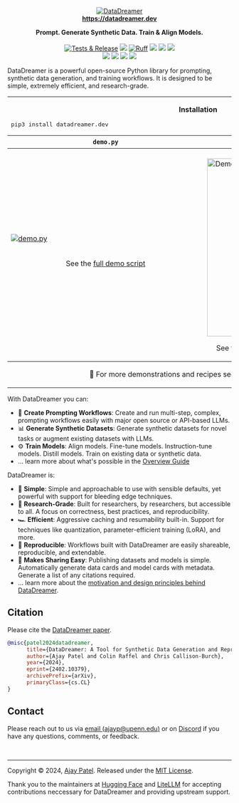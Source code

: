 <p align="center">
  <a href="https://datadreamer.dev"><img src="https://datadreamer.dev/docs/latest/_static/logo.svg" alt="DataDreamer" style="max-width: 100%;"></a><br />
  <a href="https://datadreamer.dev"><b>https://datadreamer.dev</b></a>
</p>
<p align="center">
   <b>Prompt. Generate Synthetic Data. Train & Align Models.</b><br /><br />
  <a href="https://github.com/datadreamer-dev/DataDreamer/actions/workflows/release.yml"><img src="https://img.shields.io/github/actions/workflow/status/datadreamer-dev/DataDreamer/release.yml?logo=githubactions&logoColor=white&label=Tests%20%26%20Release" alt="Tests & Release" style="max-width: 100%;"></a>
  <a href="https://codecov.io/gh/datadreamer-dev/DataDreamer"><img src="https://codecov.io/gh/datadreamer-dev/DataDreamer/graph/badge.svg?token=KZB00BKWJE"/></a>
  <a href="https://github.com/datadreamer-dev/DataDreamer/actions/workflows/tests.yml"><img src="https://img.shields.io/endpoint?url=https://raw.githubusercontent.com/astral-sh/ruff/57b6a8cedd26481516a1a6af510d6b24272d0a76/assets/badge/v2.json" alt="Ruff" style="max-width: 100%;"></a>
  <a href="https://pypi.org/project/datadreamer.dev/"><img src="https://badge.fury.io/py/datadreamer.dev.svg"/></a>
  <a href="https://datadreamer.dev/docs/"><img src="https://img.shields.io/website.svg?down_color=red&down_message=offline&label=Documentation&up_message=online&url=https://datadreamer.dev/docs/"/></a>
  <a href="https://datadreamer.dev/docs/latest/pages/contributing.html"><img src="https://img.shields.io/badge/Contributor-Guide-blue?logo=Github&color=purple"/></a>
  <br />
  <a href="https://github.com/datadreamer-dev/DataDreamer/blob/main/LICENSE.txt"><img src="https://img.shields.io/badge/License-MIT-blue.svg"/></a>
  <a href="https://ajayp.app/"><img src="https://img.shields.io/badge/NLP-NLP?labelColor=011F5b&color=990000&label=University%20of%20Pennsylvania"/></a>
  <a href="https://arxiv.org/abs/2402.10379"><img src="https://img.shields.io/badge/arXiv-2402.10379-b31b1b.svg"/></a>
  <a href="https://discord.gg/dwWW8wuCtK"><img src="https://img.shields.io/badge/Discord-Chat-blue?logo=discord&color=4338ca&labelColor=black"/></a>
</p>

DataDreamer is a powerful open-source Python library for prompting, synthetic data generation, and training workflows. It is designed to be simple, extremely efficient, and research-grade.

<div align="center">
  <table class="docutils align-default">
    <tbody>
        <tr>
          <td colspan="2">
            <p align="center"><b>Installation</b></p> <pre lang="bash">pip3 install datadreamer.dev</pre>
          </td>
        </tr>
    </tbody>
    <tbody>
        <tr>
          <th class="head"><code>demo.py</code></th>
          <th class="head">Result of <code>demo.py</code></th>
        </tr>
    </tbody>
    <tbody>
        <tr>
          <td>
&nbsp;&nbsp;&nbsp;&nbsp;&nbsp;&nbsp;&nbsp;&nbsp;&nbsp;&nbsp;&nbsp;&nbsp;&nbsp;&nbsp;&nbsp;&nbsp;&nbsp;&nbsp;&nbsp;&nbsp;&nbsp;&nbsp;&nbsp;&nbsp;&nbsp;&nbsp;&nbsp;&nbsp;&nbsp;&nbsp;&nbsp;&nbsp;&nbsp;&nbsp;&nbsp;&nbsp;&nbsp;&nbsp;&nbsp;&nbsp;&nbsp;&nbsp;&nbsp;&nbsp;&nbsp;&nbsp;&nbsp;&nbsp;&nbsp;&nbsp;&nbsp;&nbsp;&nbsp;&nbsp;&nbsp;&nbsp;&nbsp;&nbsp;&nbsp;&nbsp;&nbsp;&nbsp;&nbsp;&nbsp;&nbsp;&nbsp;&nbsp;&nbsp;&nbsp;&nbsp;&nbsp;&nbsp;&nbsp;&nbsp;&nbsp;&nbsp;&nbsp;&nbsp;&nbsp;&nbsp;&nbsp;&nbsp;&nbsp;&nbsp;&nbsp;&nbsp;&nbsp;&nbsp;&nbsp;&nbsp;&nbsp;&nbsp;&nbsp;&nbsp;&nbsp;&nbsp;&nbsp;&nbsp;&nbsp;<br />
              <a href="https://datadreamer.dev/docs/latest/" title="demo.py"><img src="https://datadreamer.dev/docs/latest/_static/images/demo_code.png" alt="demo.py" /></a>
              <br /><br />
              <p align="center">
                See the <a class="reference external" href="https://datadreamer.dev/docs/latest/" title="demo.py">full demo script</a>
              </p>
              <br />
          </td>
          <td>
&nbsp;&nbsp;&nbsp;&nbsp;&nbsp;&nbsp;&nbsp;&nbsp;&nbsp;&nbsp;&nbsp;&nbsp;&nbsp;&nbsp;&nbsp;&nbsp;&nbsp;&nbsp;&nbsp;&nbsp;&nbsp;&nbsp;&nbsp;&nbsp;&nbsp;&nbsp;&nbsp;&nbsp;&nbsp;&nbsp;&nbsp;&nbsp;&nbsp;&nbsp;&nbsp;&nbsp;&nbsp;&nbsp;&nbsp;&nbsp;&nbsp;&nbsp;&nbsp;&nbsp;&nbsp;&nbsp;&nbsp;&nbsp;&nbsp;&nbsp;&nbsp;&nbsp;&nbsp;&nbsp;&nbsp;&nbsp;&nbsp;&nbsp;&nbsp;&nbsp;&nbsp;&nbsp;&nbsp;&nbsp;&nbsp;&nbsp;&nbsp;&nbsp;&nbsp;&nbsp;&nbsp;&nbsp;&nbsp;&nbsp;&nbsp;&nbsp;&nbsp;&nbsp;&nbsp;&nbsp;&nbsp;&nbsp;&nbsp;&nbsp;&nbsp;<br />
            <a href="https://datadreamer.dev/docs/latest/" title="Demo"><img style="height: 400px;" src="https://datadreamer.dev/docs/latest/_static/images/demo.svg#cachebust-2" alt="Demo" /></a>
            <p align="center">
              See the <a class="reference external" href="https://huggingface.co/datasets/datadreamer-dev/abstracts_and_tweets">synthetic dataset</a> and <a class="reference external" href="https://huggingface.co/datadreamer-dev/abstracts_to_tweet_model">the trained model</a>
            </p>
          </td>
        </tr> 
    </tbody>
    <tbody>
        <tr>
          <td colspan="2">
              <p align="center">
                🚀 For more demonstrations and recipes see the <a class="reference external" href="https://datadreamer.dev/docs/latest/pages/get_started/quick_tour/index.html" title="Quick Tour"> Quick Tour</a> page.
              </p>
          </td>
        </tr>
    </tbody>
  </table>
</div>

With DataDreamer you can:

* 💬 **Create Prompting Workflows**: Create and run multi-step, complex, prompting workflows easily with major open source or API-based LLMs.
* 📊 **Generate Synthetic Datasets**: Generate synthetic datasets for novel tasks or augment existing datasets with LLMs.
* ⚙️ **Train Models**: Align models. Fine-tune models. Instruction-tune models. Distill models. Train on existing data or synthetic data.
* ... learn more about what's possible in the [Overview Guide](https://datadreamer.dev/docs/latest/pages/get_started/overview_guide.html)

DataDreamer is:

* 🧩 **Simple**: Simple and approachable to use with sensible defaults, yet powerful with support for bleeding edge techniques.
* 🔬 **Research-Grade**: Built for researchers, by researchers, but accessible to all. A focus on correctness, best practices, and reproducibility.
* 🏎️ **Efficient**: Aggressive caching and resumability built-in. Support for techniques like quantization, parameter-efficient training (LoRA), and more.
* 🔄 **Reproducible**: Workflows built with DataDreamer are easily shareable, reproducible, and extendable.
* 🤝 **Makes Sharing Easy**: Publishing datasets and models is simple. Automatically generate data cards and model cards with metadata. Generate a list of any citations required.
* ... learn more about the [motivation and design principles behind DataDreamer](https://datadreamer.dev/docs/latest/pages/get_started/motivation_and_design.html).

## Citation

Please cite the [DataDreamer paper](https://arxiv.org/abs/2402.10379).

```bibtex
@misc{patel2024datadreamer,
      title={DataDreamer: A Tool for Synthetic Data Generation and Reproducible LLM Workflows}, 
      author={Ajay Patel and Colin Raffel and Chris Callison-Burch},
      year={2024},
      eprint={2402.10379},
      archivePrefix={arXiv},
      primaryClass={cs.CL}
}
```

## Contact

Please reach out to us via [email (ajayp@upenn.edu)](mailto:ajayp@upenn.edu) or on [Discord](https://discord.gg/dwWW8wuCtK) if you have any questions, comments, or feedback.

<br />

------------------------------

Copyright © 2024, [Ajay Patel](https://ajayp.app/). Released under the [MIT License](https://github.com/datadreamer-dev/DataDreamer/blob/main/LICENSE.txt).

Thank you to the maintainers at [Hugging Face](https://github.com/huggingface) and [LiteLLM](https://github.com/BerriAI/litellm) for accepting contributions neccessary for DataDreamer and providing upstream support.
